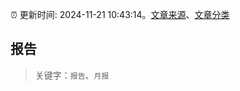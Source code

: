 :alarm_clock: 更新时间: 2024-11-21 10:43:14。[文章来源](/README.md)、[文章分类](/TAGS.md)

## 报告


> 关键字：`报告`、`月报`



